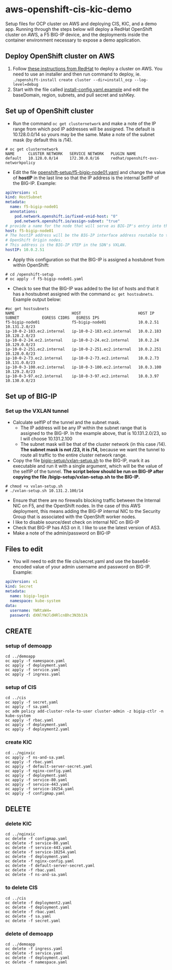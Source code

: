 # aws-openshift-cis-kic-demo
Setup files for OCP cluster on AWS and deploying CIS, KIC, and a demo app. Running through the steps below will deploy a RedHat OpenShift cluster on AWS, a F5 BIG-IP device, and the deployments inside the container environment necessary to expose a demo application.

## Deploy OpenShift cluster on AWS
1. Follow [these instructions from RedHat](https://docs.openshift.com/container-platform/4.5/installing/installing_aws/installing-aws-default.html) to deploy a cluster on AWS. You need to use an installer and then run command to deploy, ie.  
`./openshift-install create cluster --dir=install_ocp --log-level=debug`
2. Start with the file called [install-config.yaml.example](install-config.yaml.example) and edit the baseDomain, region, subnets, and pull secret and sshKey. 

## Set up of OpenShift cluster
* Run the command ```oc get clusternetwork``` and make a note of the IP range from which pod IP addresses will be assigned. The default is 10.128.0.0/14 so yours may be the same. Make a note of the subnet mask (by default this is /14).
```
# oc get clusternetwork
NAME      CLUSTER NETWORK   SERVICE NETWORK   PLUGIN NAME
default   10.128.0.0/14     172.30.0.0/16     redhat/openshift-ovs-networkpolicy
```
* Edit the file [openshift-setup/f5-bigip-node01.yaml](openshift-setup/f5-bigip-node01.yaml) and change the value of **hostIP** in the last line so that the IP address is the internal SelfIP of the BIG-IP. Example:
```yaml
apiVersion: v1
kind: HostSubnet
metadata:
  name: f5-bigip-node01
  annotations:
    pod.network.openshift.io/fixed-vnid-host: "0"
    pod.network.openshift.io/assign-subnet: "true"
# provide a name for the node that will serve as BIG-IP's entry into the cluster
host: f5-bigip-node01
# The hostIP address will be the BIG-IP interface address routable to the
# OpenShift Origin nodes.
# This address is the BIG-IP VTEP in the SDN's VXLAN.
hostIP: 10.0.2.51
```
* Apply this configuration so that the BIG-IP is assigned a hostubnet from within OpenShift:
```
# cd /openshift-setup
# oc apply -f f5-bigip-node01.yaml
```
* Check to see that the BIG-IP was added to the list of hosts and that it has a hostsubnet assigned with the command ``` oc get hostsubnets ```. Example output below:
```
#oc get hostsubnets
NAME                         HOST                         HOST IP      SUBNET          EGRESS CIDRS   EGRESS IPS
f5-bigip-node01              f5-bigip-node01              10.0.2.51    10.131.2.0/23
ip-10-0-2-183.ec2.internal   ip-10-0-2-183.ec2.internal   10.0.2.183   10.128.2.0/23
ip-10-0-2-24.ec2.internal    ip-10-0-2-24.ec2.internal    10.0.2.24    10.129.0.0/23
ip-10-0-2-251.ec2.internal   ip-10-0-2-251.ec2.internal   10.0.2.251   10.128.0.0/23
ip-10-0-2-73.ec2.internal    ip-10-0-2-73.ec2.internal    10.0.2.73    10.131.0.0/23
ip-10-0-3-100.ec2.internal   ip-10-0-3-100.ec2.internal   10.0.3.100   10.129.2.0/23
ip-10-0-3-97.ec2.internal    ip-10-0-3-97.ec2.internal    10.0.3.97    10.130.0.0/23
```

## Set up of BIG-IP
### Set up the VXLAN tunnel
* Calculate selfIP of the tunnel and the subnet mask.
  * The IP address will be any IP within the subnet range that is assigned to the BIG-IP. In the example above, that is 10.131.2.0/23, so I will choose 10.131.2.100
  * The subnet mask will be that of the cluster network (in this case /14). **The subnet mask is not /23, it is /14,** because we want the tunnel to route all traffic to the entire cluster network range.
* Copy the file [bigip-setup/vxlan-setup.sh](bigip-setup/vxlan-setup.sh) to the BIG-IP, mark it as executable and run it with a single argument, which will be the value of the selfIP of the tunnel. **The script below should be run on BIG-IP after copying the file /bigip-setup/vxlan-setup.sh to the BIG-IP.** 
```
# chmod +x vxlan-setup.sh
# ./vxlan-setup.sh 10.131.2.100/14
```
* Ensure that there are no firewalls blocking traffic between the Internal NIC on F5, and the OpenShift nodes. In the case of this AWS deployment, this means adding the BIG-IP internal NIC to the Security Group that is associated with the OpenShift worker nodes.
* I like to disable source/dest check on internal NIC on BIG-IP
* Check that BIG-IP has AS3 on it. I like to use the latest version of AS3.
* Make a note of the admin/password on BIG-IP

## Files to edit
* You will need to edit the file cis/secret.yaml and use the base64-encoded value of your admin username and password on BIG-IP. Example:
```yaml
apiVersion: v1
kind: Secret
metadata:
  name: bigip-login
  namespace: kube-system
data:
  username: YWRtaW4=
  password: dXNlYWJldHRlcnBhc3N3b3Jk
```

## CREATE

### setup of demoapp
```
cd ../demoapp
oc apply -f namespace.yaml
oc apply -f deployment.yaml
oc apply -f service.yaml
oc apply -f ingress.yaml
```
### setup of CIS
```
cd ../cis
oc apply -f secret.yaml
oc apply -f sa.yaml
oc adm policy add-cluster-role-to-user cluster-admin -z bigip-ctlr -n kube-system
oc apply -f rbac.yaml
oc apply -f deployment.yaml
oc apply -f deployment2.yaml
```
### create KIC
```
cd ../nginxic
oc apply -f ns-and-sa.yaml
oc apply -f rbac.yaml
oc apply -f default-server-secret.yaml
oc apply -f nginx-config.yaml
oc apply -f deployment.yaml
oc apply -f service-80.yaml
oc apply -f service-443.yaml
oc apply -f service-10254.yaml
oc apply -f configmap.yaml
```
## DELETE

### delete KIC
```
cd ../nginxic
oc delete -f configmap.yaml
oc delete -f service-80.yaml
oc delete -f service-443.yaml
oc delete -f service-10254.yaml
oc delete -f deployment.yaml
oc delete -f nginx-config.yaml
oc delete -f default-server-secret.yaml
oc delete -f rbac.yaml
oc delete -f ns-and-sa.yaml
```
### to delete CIS
```
cd ../cis
oc delete -f deployment2.yaml
oc delete -f deployment.yaml
oc delete -f rbac.yaml
oc delete -f sa.yaml
oc delete -f secret.yaml
```
### delete of demoapp
```
cd ../demoapp
oc delete -f ingress.yaml
oc delete -f service.yaml
oc delete -f deployment.yaml
oc delete -f namespace.yaml
```

